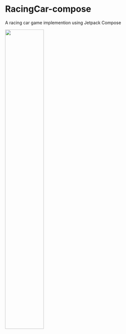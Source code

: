 # RacingCar-compose
A racing car game implemention using Jetpack Compose

 <img src="https://github.com/behnawwm/RacingCar-compose/assets/61078796/6c65d224-cd24-4310-af39-c63905b7c56e" width="50%" >


